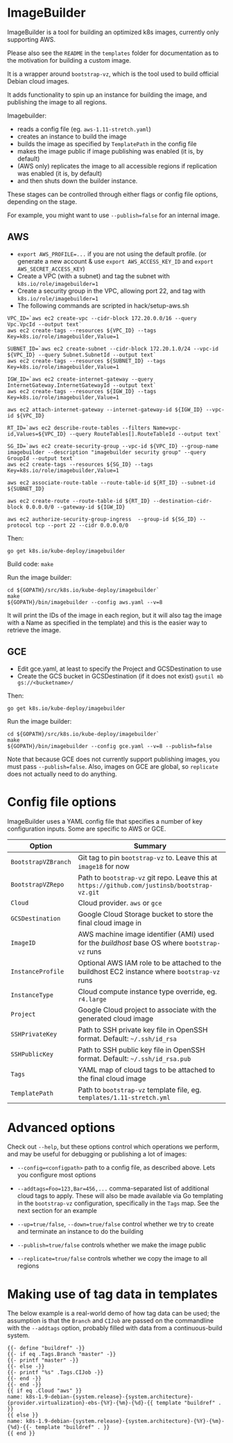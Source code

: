 ImageBuilder
============

ImageBuilder is a tool for building an optimized k8s images, currently only
supporting AWS.

Please also see the `README` in the `templates` folder for documentation as to
the motivation for building a custom image.

It is a wrapper around `bootstrap-vz`, which is the tool used to build official
Debian cloud images.  

It adds functionality to spin up an instance for building the image, and
publishing the image to all regions.

Imagebuilder:

* reads a config file (eg. `aws-1.11-stretch.yaml`)
* creates an instance to build the image
* builds the image as specified by `TemplatePath` in the config file
* makes the image public if image publishing was enabled (it is, by default)
* (AWS only) replicates the image to all accessible regions if replication was enabled (it is, by default)
* and then shuts down the builder instance. 

These stages can be controlled through either flags or config file options,
depending on the stage.

For example, you might want to use `--publish=false` for an internal image.

## AWS

* `export AWS_PROFILE=...` if you are not using the default profile.
 (or generate a new account & use `export AWS_ACCESS_KEY_ID` and `export AWS_SECRET_ACCESS_KEY`)
* Create a VPC (with a subnet) and tag the subnet with `k8s.io/role/imagebuilder=1`
* Create a security group in the VPC, allowing port 22, and tag with `k8s.io/role/imagebuilder=1`
* The following commands are scripted in hack/setup-aws.sh

```
VPC_ID=`aws ec2 create-vpc --cidr-block 172.20.0.0/16 --query Vpc.VpcId --output text`
aws ec2 create-tags --resources ${VPC_ID} --tags Key=k8s.io/role/imagebuilder,Value=1

SUBNET_ID=`aws ec2 create-subnet --cidr-block 172.20.1.0/24 --vpc-id ${VPC_ID} --query Subnet.SubnetId --output text`
aws ec2 create-tags --resources ${SUBNET_ID} --tags Key=k8s.io/role/imagebuilder,Value=1

IGW_ID=`aws ec2 create-internet-gateway --query InternetGateway.InternetGatewayId --output text`
aws ec2 create-tags --resources ${IGW_ID} --tags Key=k8s.io/role/imagebuilder,Value=1

aws ec2 attach-internet-gateway --internet-gateway-id ${IGW_ID} --vpc-id ${VPC_ID}

RT_ID=`aws ec2 describe-route-tables --filters Name=vpc-id,Values=${VPC_ID} --query RouteTables[].RouteTableId --output text`

SG_ID=`aws ec2 create-security-group --vpc-id ${VPC_ID} --group-name imagebuilder --description "imagebuilder security group" --query GroupId --output text`
aws ec2 create-tags --resources ${SG_ID} --tags Key=k8s.io/role/imagebuilder,Value=1

aws ec2 associate-route-table --route-table-id ${RT_ID} --subnet-id ${SUBNET_ID}

aws ec2 create-route --route-table-id ${RT_ID} --destination-cidr-block 0.0.0.0/0 --gateway-id ${IGW_ID}

aws ec2 authorize-security-group-ingress  --group-id ${SG_ID} --protocol tcp --port 22 --cidr 0.0.0.0/0
```

Then:

```
go get k8s.io/kube-deploy/imagebuilder
```

Build code: `make`

Run the image builder:
```
cd ${GOPATH}/src/k8s.io/kube-deploy/imagebuilder`
make
${GOPATH}/bin/imagebuilder --config aws.yaml --v=8
```

It will print the IDs of the image in each region, but it will also tag the
image with a Name as specified in the template) and this is the easier way to
retrieve the image.

## GCE

* Edit gce.yaml, at least to specify the Project and GCSDestination to use
* Create the GCS bucket in GCSDestination (if it does not exist) `gsutil mb
  gs://<bucketname>/`


Then:

```
go get k8s.io/kube-deploy/imagebuilder
```

Run the image builder:
```
cd ${GOPATH}/src/k8s.io/kube-deploy/imagebuilder`
make
${GOPATH}/bin/imagebuilder --config gce.yaml --v=8 --publish=false
```

Note that because GCE does not currently support publishing images, you must
pass `--publish=false`.  Also, images on GCE are global, so `replicate` does
not actually need to do anything.

Config file options
===================

ImageBuilder uses a YAML config file that specifies a number of key
configuration inputs. Some are specific to AWS or GCE.

| **Option**         | **Summary**                                                                                       |
|--------------------|---------------------------------------------------------------------------------------------------|
| `BootstrapVZBranch`| Git tag to pin `bootstrap-vz` to. Leave this at `image18` for now                                 |
| `BootstrapVZRepo`  | Path to `bootstrap-vz` git repo. Leave this at `https://github.com/justinsb/bootstrap-vz.git`     |
| `Cloud`            | Cloud provider. `aws` or `gce`                                                                    |
| `GCSDestination`   | Google Cloud Storage bucket to store the final cloud image in                                     |
| `ImageID`          | AWS machine image identifier (AMI) used for the _buildhost_  base OS where `bootstrap-vz` runs    |
| `InstanceProfile`  | Optional AWS IAM role to be attached to the buildhost EC2 instance where `bootstrap-vz` runs      |
| `InstanceType`     | Cloud compute instance type override, eg. `r4.large`                                              |
| `Project`          | Google Cloud project to associate with the generated cloud image                                  |
| `SSHPrivateKey`    | Path to SSH private key file in OpenSSH format. Default: `~/.ssh/id_rsa`                          |
| `SSHPublicKey`     | Path to SSH public key file in OpenSSH format. Default: `~/.ssh/id_rsa.pub`                       |
| `Tags`             | YAML map of cloud tags to be attached to the final cloud image                                    |
| `TemplatePath`     | Path to `bootstrap-vz` template file, eg. `templates/1.11-stretch.yml`                            |

Advanced options
================

Check out `--help`, but these options control which operations we perform,
and may be useful for debugging or publishing a lot of images:

* `--config=<configpath>` path to a config file, as described above. Lets you
  configure most options

* `--addtags=Foo=123,Bar=456,...` comma-separated list of additional cloud tags
  to apply. These will also be made available via Go templating in the
  `bootstrap-vz` configuration, specifically in the `Tags` map. See the next
  section for an example

* `--up=true/false`, `--down=true/false` control whether we try to create and
  terminate an instance to do the building

* `--publish=true/false` controls whether we make the image public

* `--replicate=true/false` controls whether we copy the image to all regions

Making use of tag data in templates
===================================

The below example is a real-world demo of how tag data can be used; the
assumption is that the `Branch` and `CIJob` are passed on the commandline with
the `--addtags` option, probably filled with data from a continuous-build
system.

```
{{- define "buildref" -}}
{{- if eq .Tags.Branch "master" -}}
{{- printf "master" -}}
{{- else -}}
{{- printf "%s" .Tags.CIJob -}}
{{- end -}}
{{- end -}}
{{ if eq .Cloud "aws" }}
name: k8s-1.9-debian-{system.release}-{system.architecture}-{provider.virtualization}-ebs-{%Y}-{%m}-{%d}-{{ template "buildref" . }}
{{ else }}
name: k8s-1.9-debian-{system.release}-{system.architecture}-{%Y}-{%m}-{%d}-{{- template "buildref" . }}
{{ end }}
```
